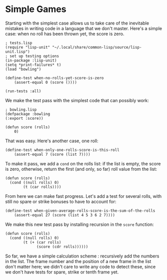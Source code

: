 # Simple Games

Starting with the simplest case allows us to take care of the inevitable mistakes in writing code in a language that we don't master.
Here's a simple case: when no roll has been thrown yet, the score is zero.
```
; tests.lisp
(require "lisp-unit" "~/.local/share/common-lisp/source/lisp-unit.lisp")
; set up testing options
(in-package :lisp-unit)
(setq *print-failures* t)
(load "bowling")

(define-test when-no-rolls-yet-score-is-zero
    (assert-equal 0 (score ())))

(run-tests :all)
```
We make the test pass with the simplest code that can possibly work:
```
; bowling.lisp
(defpackage :bowling
(:export :score))

(defun score (rolls)
    0)
```
That was easy. Here's another case, one roll:
```
(define-test when-only-one-rolls-score-is-this-roll
    (assert-equal 7 (score (list 7))))
```
To make it pass, we add a `cond` on the rolls list: if the list is empty, the score is zero, otherwise, return the first (and only, so far) roll value from the list:
```
(defun score (rolls)
  (cond ((null rolls) 0)
        (t (car rolls))))
```
From here we can make fast progress. Let's add a test for several rolls, with still no spare or strike bonuses to have to account for:
```
(define-test when-given-average-rolls-score-is-the-sum-of-the-rolls
    (assert-equal 27 (score (list 4 5 3 6 2 7))))
```
We make this new test pass by installing recursion in the `score` function:
```
(defun score (rolls)
  (cond ((null rolls) 0)
        (t (+ (car rolls)
              (score (cdr rolls))))))
```

So far, we have a simple calculation scheme : recursively add the numbers in the list. The frame number and the position of a new frame in the list don't matter here; we didn't care to write any code to detect these, since we don't have tests for spare, strike or tenth frame yet. 




